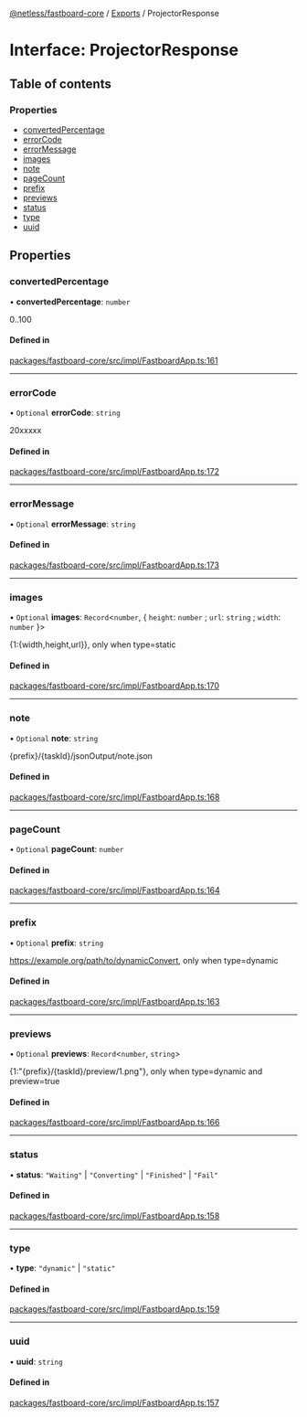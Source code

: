 [@netless/fastboard-core](../README.md) / [Exports](../modules.md) / ProjectorResponse

# Interface: ProjectorResponse

## Table of contents

### Properties

- [convertedPercentage](ProjectorResponse.md#convertedpercentage)
- [errorCode](ProjectorResponse.md#errorcode)
- [errorMessage](ProjectorResponse.md#errormessage)
- [images](ProjectorResponse.md#images)
- [note](ProjectorResponse.md#note)
- [pageCount](ProjectorResponse.md#pagecount)
- [prefix](ProjectorResponse.md#prefix)
- [previews](ProjectorResponse.md#previews)
- [status](ProjectorResponse.md#status)
- [type](ProjectorResponse.md#type)
- [uuid](ProjectorResponse.md#uuid)

## Properties

### convertedPercentage

• **convertedPercentage**: `number`

0..100

#### Defined in

[packages/fastboard-core/src/impl/FastboardApp.ts:161](https://github.com/netless-io/fastboard/blob/c480e1b/packages/fastboard-core/src/impl/FastboardApp.ts#L161)

___

### errorCode

• `Optional` **errorCode**: `string`

20xxxxx

#### Defined in

[packages/fastboard-core/src/impl/FastboardApp.ts:172](https://github.com/netless-io/fastboard/blob/c480e1b/packages/fastboard-core/src/impl/FastboardApp.ts#L172)

___

### errorMessage

• `Optional` **errorMessage**: `string`

#### Defined in

[packages/fastboard-core/src/impl/FastboardApp.ts:173](https://github.com/netless-io/fastboard/blob/c480e1b/packages/fastboard-core/src/impl/FastboardApp.ts#L173)

___

### images

• `Optional` **images**: `Record`<`number`, { `height`: `number` ; `url`: `string` ; `width`: `number`  }\>

{1:{width,height,url}}, only when type=static

#### Defined in

[packages/fastboard-core/src/impl/FastboardApp.ts:170](https://github.com/netless-io/fastboard/blob/c480e1b/packages/fastboard-core/src/impl/FastboardApp.ts#L170)

___

### note

• `Optional` **note**: `string`

{prefix}/{taskId}/jsonOutput/note.json

#### Defined in

[packages/fastboard-core/src/impl/FastboardApp.ts:168](https://github.com/netless-io/fastboard/blob/c480e1b/packages/fastboard-core/src/impl/FastboardApp.ts#L168)

___

### pageCount

• `Optional` **pageCount**: `number`

#### Defined in

[packages/fastboard-core/src/impl/FastboardApp.ts:164](https://github.com/netless-io/fastboard/blob/c480e1b/packages/fastboard-core/src/impl/FastboardApp.ts#L164)

___

### prefix

• `Optional` **prefix**: `string`

https://example.org/path/to/dynamicConvert, only when type=dynamic

#### Defined in

[packages/fastboard-core/src/impl/FastboardApp.ts:163](https://github.com/netless-io/fastboard/blob/c480e1b/packages/fastboard-core/src/impl/FastboardApp.ts#L163)

___

### previews

• `Optional` **previews**: `Record`<`number`, `string`\>

{1:"{prefix}/{taskId}/preview/1.png"}, only when type=dynamic and preview=true

#### Defined in

[packages/fastboard-core/src/impl/FastboardApp.ts:166](https://github.com/netless-io/fastboard/blob/c480e1b/packages/fastboard-core/src/impl/FastboardApp.ts#L166)

___

### status

• **status**: ``"Waiting"`` \| ``"Converting"`` \| ``"Finished"`` \| ``"Fail"``

#### Defined in

[packages/fastboard-core/src/impl/FastboardApp.ts:158](https://github.com/netless-io/fastboard/blob/c480e1b/packages/fastboard-core/src/impl/FastboardApp.ts#L158)

___

### type

• **type**: ``"dynamic"`` \| ``"static"``

#### Defined in

[packages/fastboard-core/src/impl/FastboardApp.ts:159](https://github.com/netless-io/fastboard/blob/c480e1b/packages/fastboard-core/src/impl/FastboardApp.ts#L159)

___

### uuid

• **uuid**: `string`

#### Defined in

[packages/fastboard-core/src/impl/FastboardApp.ts:157](https://github.com/netless-io/fastboard/blob/c480e1b/packages/fastboard-core/src/impl/FastboardApp.ts#L157)
